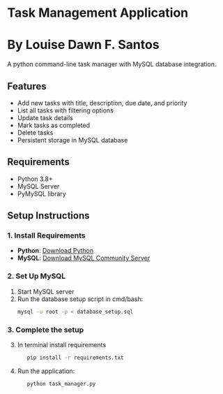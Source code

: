 # Task Management Application 
# By Louise Dawn F. Santos

A python command-line task manager with MySQL database integration.


## Features
- Add new tasks with title, description, due date, and priority
- List all tasks with filtering options
- Update task details
- Mark tasks as completed
- Delete tasks
- Persistent storage in MySQL database


## Requirements
- Python 3.8+
- MySQL Server
- PyMySQL library


## Setup Instructions

### 1. Install Requirements
- **Python**: [Download Python](https://www.python.org/downloads/)
- **MySQL**: [Download MySQL Community Server](https://dev.mysql.com/downloads/mysql/)

### 2. Set Up MySQL
1. Start MySQL server
2. Run the database setup script in cmd/bash:
   ```bash
   mysql -u root -p < database_setup.sql

### 3. Complete the setup
3. In terminal install requirements
   ```bash
      pip install -r requirements.txt

4. Run the application:
   ```bash
      python task_manager.py
